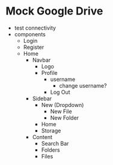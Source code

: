 # Mock Google Drive

- test connectivity
- components
    - Login
    - Register
    - Home
        - Navbar
            - Logo
            - Profile
                - username
                    - change username?
                - Log Out
        - Sidebar
            - New (Dropdown)
                - New File
                - New Folder
            - Home
            - Storage
        - Content
            - Search Bar
            - Folders
            - Files